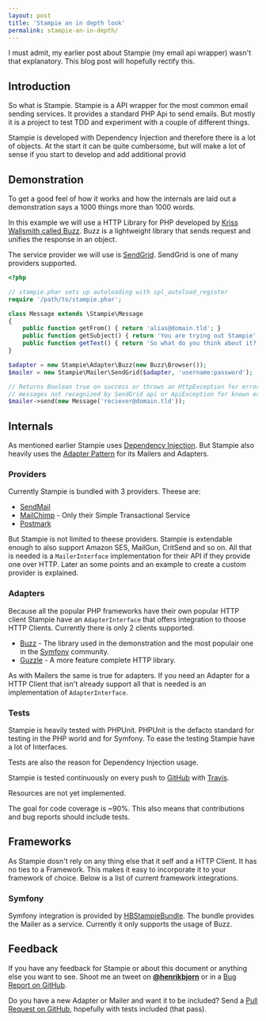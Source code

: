 ```yaml
---
layout: post
title: 'Stampie an in depth look'
permalink: stampie-an-in-depth/
---
```


I must admit, my earlier post about Stampie (my email api wrapper) wasn't that 
explanatory. This blog post will hopefully rectify this.

## Introduction

So what is Stampie. Stampie is a API wrapper for the most common email
sending services. It provides a standard PHP Api to send emails. But
mostly it is a project to test TDD and experiment with a couple of
different things.

Stampie is developed with Dependency Injection and therefore there is a
lot of objects. At the start it can be quite cumbersome, but will make a
lot of sense if you start to develop and add additional provid

## Demonstration

To get a good feel of how it works and how the internals are laid out a
demonstration says a 1000 things more than 1000 words.

In this example we will use a HTTP Library for PHP developed by [Kriss
Wallsmith called Buzz](http://github.com/krisswallsmith/buzz). Buzz is a
lightweight library that sends request and unifies the response in an
object.

The service provider we will use is [SendGrid](http://sendgrid.com).
SendGrid is one of many providers supported.

``` php
<?php

// stampie.phar sets up autoloading with spl_autoload_register
require '/path/to/stampie.phar';

class Message extends \Stampie\Message
{
    public function getFrom() { return 'alias@domain.tld'; }
    public function getSubject() { return 'You are trying out Stampie'; }
    public function getText() { return 'So what do you think about it?'; }
}

$adapter = new Stampie\Adapter\Buzz(new Buzz\Browser());
$mailer = new Stampie\Mailer\SendGrid($adapter, 'username:password');

// Returns Boolean true on success or throws an HttpException for error
// messages not recognized by SendGrid api or ApiException for known errors.
$mailer->send(new Message('reciever@domain.tld'));
```

## Internals

As mentioned earlier Stampie uses [Dependency
Injection](http://en.wikipedia.org/wiki/Dependency_injection). But
Stampie also heavily uses the [Adapter
Pattern](http://en.wikipedia.org/wiki/Adapter_pattern) for its Mailers
and Adapters.

### Providers

Currently Stampie is bundled with 3 providers. Theese are:

- [SendMail](http://sendmail.com/)
- [MailChimp](http://mailchimp.com/) - Only their Simple Transactional Service
- [Postmark](http://postmarkapp.com/)

But Stampie is not limited to theese providers. Stampie is extendable
enough to also support Amazon SES, MailGun, CritSend and so on. All that
is needed is a `MailerInterface` implementation for their API if they
provide one over HTTP. Later an some points and an example to create a
custom provider is explained.

### Adapters

Because all the popular PHP frameworks have their own popular HTTP
client Stampie have an `AdapterInterface` that offers integration to
thoose HTTP Clients. Currently there is only 2 clients supported.

- [Buzz](http://github.com/kriswallsmith/buzz) - The library used in
    the demonstration and the most populair one in the
    [Symfony](http://symfony.com/) community.
- [Guzzle](http://guzzlephp.com/) - A more feature complete HTTP
    library.

As with Mailers the same is true for adapters. If you need an Adapter
for a HTTP Client that isn't already support all that is needed is an
implementation of `AdapterInterface`.

### Tests

Stampie is heavily tested with PHPUnit. PHPUnit is the defacto standard
for testing in the PHP world and for Symfony. To ease the testing
Stampie have a lot of Interfaces.

Tests are also the reason for Dependency Injection usage.

Stampie is tested continuously on every push to
[GitHub](http://github.com/henrikbjorn/stampie) with
[Travis](http://travis-ci.org).

Resources are not yet implemented.

The goal for code coverage is \~90%. This also means that contributions
and bug reports should include tests.

## Frameworks

As Stampie dosn't rely on any thing else that it self and a HTTP Client.
It has no ties to a Framework. This makes it easy to incorporate it to
your framework of choice. Below is a list of current framework
integrations.

### Symfony

Symfony integration is provided by
[HBStampieBundle](http://github.com/henrikbjorn/HBStampieBundle). The
bundle provides the Mailer as a service. Currently it only supports the
usage of Buzz.

## Feedback

If you have any feedback for Stampie or about this document or anything
else you want to see. Shoot me an tweet on
[**@henrikbjorn**](http://twitter.com/henrikbjorn) or in a [Bug Report
on GitHub](http://github.com/henrikbjorn/stampie).

Do you have a new Adapter or Mailer and want it to be included? Send a
[Pull Request on GitHub](http://github.com/henrikbjorn/stampie),
hopefully with tests included (that pass).
